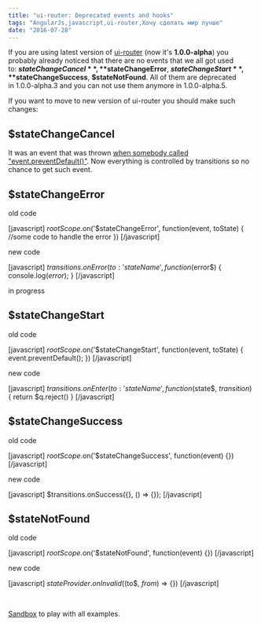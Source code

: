 ```yaml
---
title: "ui-router: Deprecated events and hooks"
tags: "AngularJs,javascript,ui-router,Хочу сделать мир лучше"
date: "2016-07-28"
---
```


If you are using latest version of [ui-router](https://github.com/angular-ui/ui-router) (now it's **1.0.0-alpha**) you probably already noticed that there are no events that we all got used to: **$stateChangeCancel**,  **$stateChangeError**, **$stateChangeStart**, **$stateChangeSuccess**, **$stateNotFound**. All of them are deprecated in 1.0.0-alpha.3 and you can not use them anymore in 1.0.0-alpha.5.

If you want to move to new version of ui-router you should make such changes:

## $stateChangeCancel

It was an event that was thrown [when somebody called "event.preventDefault()"](https://github.com/angular-ui/ui-router/commit/ecefb75). Now everything is controlled by transitions so no chance to get such event.

## $stateChangeError

old code

\[javascript\] $rootScope.$on('$stateChangeError', function(event, toState) { //some code to handle the error }) \[/javascript\]

new code

\[javascript\] $transitions.onError({ to: 'stateName' }, function($error$) { console.log($error$); } \[/javascript\]

in progress

## $stateChangeStart

old code

\[javascript\] $rootScope.$on('$stateChangeStart', function(event, toState) { event.preventDefault(); }) \[/javascript\]

new code

\[javascript\] $transitions.onEnter({ to: 'stateName' }, function($state$, $transition$) { return $q.reject() } \[/javascript\]

## $stateChangeSuccess

old code

\[javascript\] $rootScope.$on('$stateChangeSuccess', function(event) {}) \[/javascript\]

new code

\[javascript\] $transitions.onSuccess({}, () => {}); \[/javascript\]

## $stateNotFound

old code

\[javascript\] $rootScope.$on('$stateNotFound', function(event) {}) \[/javascript\]

new code

\[javascript\] $stateProvider.onInvalid(($to$, $from$) => {}) \[/javascript\]

 

[Sandbox](https://plnkr.co/edit/ahs15IQI866ZwrvxvIMe?p=preview) to play with all examples.
